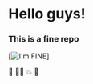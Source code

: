 # Hello guys!
### This is a fine repo

[![I'm FINE](https://www.dictionary.com/e/wp-content/uploads/2018/03/thisisfine-1-300x300.jpg)]

💩
🤦‍♂️
💥
🥣
